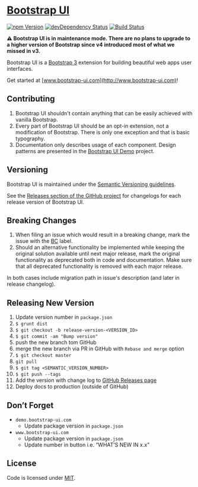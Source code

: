 # [Bootstrap UI](http://www.bootstrap-ui.com)

[![npm Version](https://badge.fury.io/js/bootstrap-ui.svg)](https://www.npmjs.com/package/bootstrap-ui)
[![devDependency Status](https://david-dm.org/visionappscz/bootstrap-ui/dev-status.svg)](https://david-dm.org/visionappscz/bootstrap-ui#info=devDependencies)
[![Build Status](https://travis-ci.org/visionappscz/bootstrap-ui.svg?branch=master)](https://travis-ci.org/visionappscz/bootstrap-ui)

**⚠️ Bootstrap UI is in maintenance mode. There are no plans to upgrade to a higher version of Bootstrap since v4 introduced most of what we missed in v3.**

Bootstrap UI is a [Bootstrap 3](http://getbootstrap.com) extension for building beautiful web apps user
interfaces.

Get started at [www.bootstrap-ui.com](http://www.bootstrap-ui.com)!

## Contributing

1. Bootstrap UI shouldn't contain anything that can be easily achieved with vanilla Bootstrap.
2. Every part of Bootstrap UI should be an opt-in extension, not a modification of Bootstrap. There is only one
   exception and that is basic typography.
3. Documentation only describes usage of each component. Design patterns are presented in the
   [Bootstrap UI Demo](https://github.com/visionappscz/demo.bootstrap-ui.com) project.

## Versioning

Bootstrap UI is maintained under the [Semantic Versioning guidelines](http://semver.org/).

See the [Releases section of the GitHub project](https://github.com/visionappscz/bootstrap-ui/releases) for changelogs for each release version of Bootstrap UI.

## Breaking Changes

1. When filing an issue which would result in a breaking change, mark the issue with the [BC](https://github.com/visionappscz/bootstrap-ui/issues?utf8=%E2%9C%93&q=is%3Aissue%20is%3Aopen%20label%3ABC) label.
2. Should an alternative functionality be implemented while keeping the original solution available until next major release, mark the original functionality as deprecated both in code and documentation. Make sure that all deprecated functionality is removed with each major release.

In both cases include migration path in issue's description (and later in release changelog).

## Releasing New Version

1. Update version number in `package.json`
2. `$ grunt dist`
3. `$ git checkout -b release-version-<VERSION_ID>`
4. `$ git commit -am "Bump version"`
5. push the new branch tom GitHub
6. merge the new branch via PR in GitHub with `Rebase and merge` option
7. `$ git checkout master`
8. `git pull`
9. `$ git tag <SEMANTIC_VERSION_NUMBER>`
10. `$ git push --tags`
11. Add the version with change log to [GitHub Releases page](https://github.com/visionappscz/bootstrap-ui/releases)
12. Deploy docs to production (outside of GitHub)

## Don’t Forget

* `demo.bootstrap-ui.com`
    * Update package version in `package.json` 
* `www.bootstrap-ui.com`
    * Update package version in `package.json`
    * Update number in button i.e. &ldquo;WHAT’S NEW IN x.x&rdquo; 

## License

Code is licensed under [MIT](https://github.com/visionappscz/bootstrap-ui/blob/master/LICENSE).
